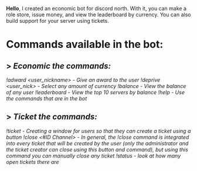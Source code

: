 **Hello**, I created an economic bot for discord north. With it, you can make a role store, issue money, and view the leaderboard by currency. You can also build support for your server using tickets.

# Commands available in the bot:
## > ___Economic the commands:___

_!adward <user_nickname> <amount> - Give an award to the user_
_!deprive <user_nick> <amount> - Select any amount of currency_
_!balance - View the balance of any user_
_!leaderboard - View the top 10 servers by balance_
_!help - Use the commands that are in the bot_

## > ___Ticket the commands:___
_!ticket - Creating a window for users so that they can create a ticket using a button_
_!close <#ID Channel> - In general, the !close command is integrated into every ticket that will be created by the user (only the administrator and the ticket creator can close using this button and command), but using this command you can manually close any ticket_
_!status - look at how many open tickets there are_
